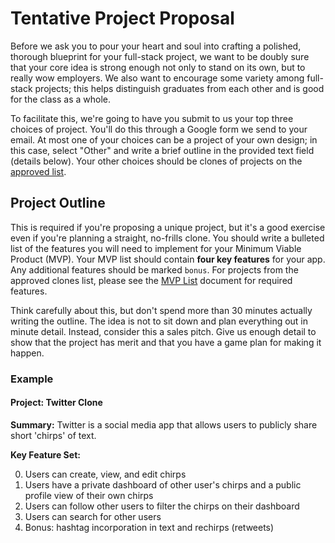 # Tentative Project Proposal

Before we ask you to pour your heart and soul into crafting a polished,
thorough blueprint for your full-stack project, we want to be doubly sure
that your core idea is strong enough not only to stand on its own, but
to really wow employers. We also want to encourage some variety among
full-stack projects; this helps distinguish graduates from each other and
is good for the class as a whole.

To facilitate this, we're going to have you submit to us your top three
choices of project. You'll do this through a Google form we send to your
email. At most one of your choices can be a project of your own design;
in this case, select "Other" and write a brief outline in the provided
text field (details below). Your other choices should be clones of
projects on the [approved list][clone-link].

## Project Outline

This is required if you're proposing a unique project, but it's a good
exercise even if you're planning a straight, no-frills clone. You should
write a bulleted list of the features you will need to implement for
your Minimum Viable Product (MVP). Your MVP list should contain **four key features** for your app. Any additional features should be marked `bonus`. For projects from the approved clones list, please see the [MVP List][mvp-list] document for required features.

Think carefully about this, but don't
spend more than 30 minutes actually writing the outline. The idea is not
to sit down and plan everything out in minute detail. Instead, consider
this a sales pitch. Give us enough detail to show that the project has
merit and that you have a game plan for making it happen.

### Example

#### Project: Twitter Clone

**Summary:** Twitter is a social media app that allows users to
publicly share short 'chirps' of text.

**Key Feature Set:**

0. Users can create, view, and edit chirps
0. Users have a private dashboard of other user's chirps and a public profile view of their own chirps
0. Users can follow other users to filter the chirps on their dashboard
0. Users can search for other users
0. Bonus: hashtag incorporation in text and rechirps (retweets)


[clone-link]: projects-to-clone.md
[mvp-list]: mvp-list.md
